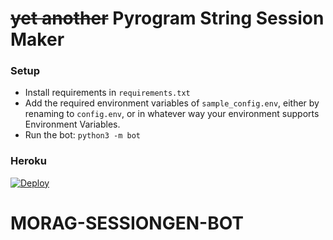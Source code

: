 # ~~yet another~~ Pyrogram String Session Maker


### Setup
-  Install requirements in `requirements.txt`
-  Add the required environment variables of `sample_config.env`, either by renaming to `config.env`, or in whatever way your environment supports Environment Variables.
-  Run the bot: `python3 -m bot`


### Heroku

[![Deploy](https://www.herokucdn.com/deploy/button.svg)](https://heroku.com/deploy)
# MORAG-SESSIONGEN-BOT

